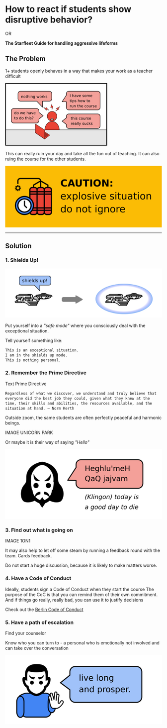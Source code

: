 
# How to react if students show disruptive behavior?

OR

**The Starfleet Guide for handling aggressive lifeforms**

## The Problem

1+ students openly behaves in a way that makes your work as a teacher difficult

![examples of disruptive comments](images/disruptive_comments.png)

This can really ruin your day and take all the fun out of teaching.
It can also ruing the course for the other students.

![explosive situation](images/explosive_situation.png)

----

## Solution

### 1. Shields Up!

![shields up](images/shields_up.png)

Put yourself into a *"safe mode"* where you consciously deal with the exceptional situation.

Tell yourself something like:

    This is an exceptional situation.
    I am in the shields up mode.
    This is nothing personal.

### 2. Remember the Prime Directive

Text Prime Directive

    Regardless of what we discover, we understand and truly believe that everyone did the best job they could, given what they knew at the time, their skills and abilities, the resources available, and the situation at hand. — Norm Kerth

Outside zoom, the same students are often perfectly peaceful and harmonic beings.

IMAGE UNICORN PARK

Or maybe it is their way of saying *"Hello"*

![Klingon speaking](images/klingon.png)

### 3. Find out what is going on

IMAGE 1ON1

It may also help to let off some steam by running a feedback round with the team.
Cards feedback.

Do not start a huge discussion, because it is likely to make matters worse.

### 4. Have a Code of Conduct

Ideally, students sign a Code of Conduct when they start the course
The purpose of the CoC is that you can remind them of their own commitment.
And if things go really, really bad, you can use it to justify decisions

Check out the [Berlin Code of Conduct](https://berlincodeofconduct.org/)

### 5. Have a path of escalation

Find your counselor

Know who you can turn to - a personal who is emotionally not involved and can take over the conversation

![live long and prosper](images/vulcan.png)

